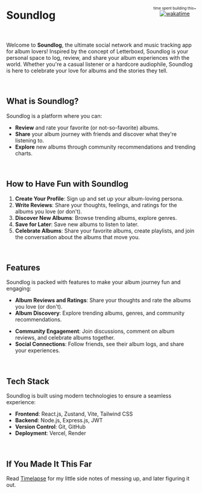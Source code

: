 <div style="display: flex; align-items: center; justify-content: space-between; padding-bottom: 20px">
  <h1>Soundlog</h1>
  <div style="display: flex; flex-direction: column; align-items: center;">
    <span style="font-size: 0.7em;">time spent building this~</span>
    <a href="https://wakatime.com/@saahiil/projects/smjymepjrl">
      <img src="https://wakatime.com/badge/user/018dc268-cd1f-405a-abd9-12f1bce09a2f/project/bff578b6-95d4-4ede-9217-079339ba6e0e.svg?" alt="wakatime">
    </a>
  </div>
</div>



Welcome to **Soundlog**, the ultimate social network and music tracking app for album lovers! Inspired by the concept of Letterboxd, Soundlog is your personal space to log, review, and share your album experiences with the world. Whether you're a casual listener or a hardcore audiophile, Soundlog is here to celebrate your love for albums and the stories they tell. 

<br/>

## What is Soundlog?

Soundlog is a platform where you can:

- **Review** and rate your favorite (or not-so-favorite) albums.
- **Share** your album journey with friends and discover what they're listening to.
- **Explore** new albums through community recommendations and trending charts.

<br/>

## How to Have Fun with Soundlog

1. **Create Your Profile**: Sign up and set up your album-loving persona.
2. **Write Reviews**: Share your thoughts, feelings, and ratings for the albums you love (or don't).
3. **Discover New Albums**: Browse trending albums, explore genres.
4. **Save for Later**: Save new albums to listen to later.
5. **Celebrate Albums**: Share your favorite albums, create playlists, and join the conversation about the albums that move you.

<br/>

## Features

Soundlog is packed with features to make your album journey fun and engaging:
- **Album Reviews and Ratings**: Share your thoughts and rate the albums you love (or don't).
- **Album Discovery**: Explore trending albums, genres, and community recommendations.
<!-- - **Personalized Playlists**: Create and share playlists that reflect your unique taste in albums. -->
- **Community Engagement**: Join discussions, comment on album reviews, and celebrate albums together.
- **Social Connections**: Follow friends, see their album logs, and share your experiences.

<br/>

## Tech Stack

Soundlog is built using modern technologies to ensure a seamless experience:
- **Frontend**: React.js, Zustand, Vite, Tailwind CSS
- **Backend**: Node.js, Express.js, JWT
- **Version Control**: Git, GitHub
- **Deployment**: Vercel, Render

<br/>

## If You Made It This Far
Read [Timelapse](./timelapse.md) for my little side notes of messing up, and later figuring it out.